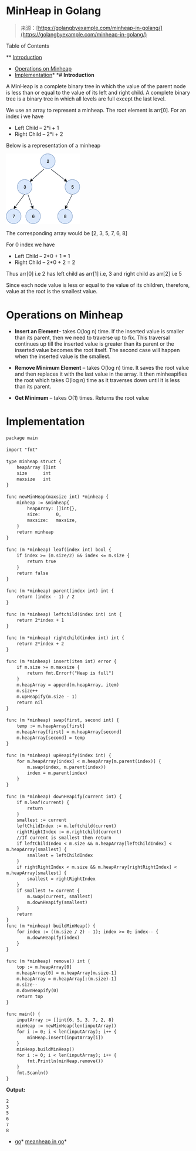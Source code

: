 <!--yml
category: 未分类
date: 2024-10-13 06:05:37
-->

# MinHeap in Golang

> 来源：[https://golangbyexample.com/minheap-in-golang/](https://golangbyexample.com/minheap-in-golang/)

Table of Contents

 **   [Introduction](#Introduction "Introduction")
*   [Operations on Minheap](#Operations_on_Minheap "Operations on Minheap")
*   [Implementation](#Implementation "Implementation")*  *# **Introduction**

A MinHeap is a complete binary tree in which the value of the parent node is less than or equal to the value of its left and right child. A complete binary tree is a binary tree in which all levels are full except the last level.

We use an array to represent a minheap. The root element is arr[0]. For an index i we have

*   Left Child – 2*i + 1
*   Right Child – 2*i + 2

Below is a representation of a minheap

![](img/3a7852c4ca1f9283ebb010132a829a14.png)

The corresponding array would be [2, 3, 5, 7, 6, 8]

For 0 index we have

*   Left Child – 2*0 + 1 = 1
*   Right Child – 2*0 + 2 = 2

Thus arr[0] i.e 2 has left child as arr[1] i.e, 3 and right child as arr[2] i.e 5

Since each node value is less or equal to the value of its children, therefore, value at the root is the smallest value.

# **Operations on Minheap**

*   **Insert an Element**– takes O(log n) time. If the inserted value is smaller than its parent, then we need to traverse up to fix. This traversal continues up till the inserted value is greater than its parent or the inserted value becomes the root itself. The second case will happen when the inserted value is the smallest.

*   **Remove Minimum Element** – takes O(log n) time. It saves the root value and then replaces it with the last value in the array. It then minheapifies the root which takes O(log n) time as it traverses down until it is less than its parent.

*   **Get Minimum** – takes O(1) times. Returns the root value

# **Implementation**

```
package main

import "fmt"

type minheap struct {
    heapArray []int
    size      int
    maxsize   int
}

func newMinHeap(maxsize int) *minheap {
    minheap := &minheap{
        heapArray: []int{},
        size:      0,
        maxsize:   maxsize,
    }
    return minheap
}

func (m *minheap) leaf(index int) bool {
    if index >= (m.size/2) && index <= m.size {
        return true
    }
    return false
}

func (m *minheap) parent(index int) int {
    return (index - 1) / 2
}

func (m *minheap) leftchild(index int) int {
    return 2*index + 1
}

func (m *minheap) rightchild(index int) int {
    return 2*index + 2
}

func (m *minheap) insert(item int) error {
    if m.size >= m.maxsize {
        return fmt.Errorf("Heap is full")
    }
    m.heapArray = append(m.heapArray, item)
    m.size++
    m.upHeapify(m.size - 1)
    return nil
}

func (m *minheap) swap(first, second int) {
    temp := m.heapArray[first]
    m.heapArray[first] = m.heapArray[second]
    m.heapArray[second] = temp
}

func (m *minheap) upHeapify(index int) {
    for m.heapArray[index] < m.heapArray[m.parent(index)] {
        m.swap(index, m.parent(index))
        index = m.parent(index)
    }
}

func (m *minheap) downHeapify(current int) {
    if m.leaf(current) {
        return
    }
    smallest := current
    leftChildIndex := m.leftchild(current)
    rightRightIndex := m.rightchild(current)
    //If current is smallest then return
    if leftChildIndex < m.size && m.heapArray[leftChildIndex] < m.heapArray[smallest] {
        smallest = leftChildIndex
    }
    if rightRightIndex < m.size && m.heapArray[rightRightIndex] < m.heapArray[smallest] {
        smallest = rightRightIndex
    }
    if smallest != current {
        m.swap(current, smallest)
        m.downHeapify(smallest)
    }
    return
}
func (m *minheap) buildMinHeap() {
    for index := ((m.size / 2) - 1); index >= 0; index-- {
        m.downHeapify(index)
    }
}

func (m *minheap) remove() int {
    top := m.heapArray[0]
    m.heapArray[0] = m.heapArray[m.size-1]
    m.heapArray = m.heapArray[:(m.size)-1]
    m.size--
    m.downHeapify(0)
    return top
}

func main() {
    inputArray := []int{6, 5, 3, 7, 2, 8}
    minHeap := newMinHeap(len(inputArray))
    for i := 0; i < len(inputArray); i++ {
        minHeap.insert(inputArray[i])
    }
    minHeap.buildMinHeap()
    for i := 0; i < len(inputArray); i++ {
        fmt.Println(minHeap.remove())
    }
    fmt.Scanln()
}
```

**Output:**

```
2
3
5
6
7
8
```

*   [go](https://golangbyexample.com/tag/go/)*   [meanheap in go](https://golangbyexample.com/tag/meanheap-in-go/)*